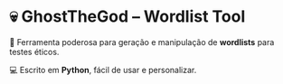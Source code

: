 # 💀 GhostTheGod – Wordlist Tool
🚀 Ferramenta poderosa para geração e manipulação de **wordlists** para testes éticos.  

💻 Escrito em **Python**, fácil de usar e personalizar.  

 
